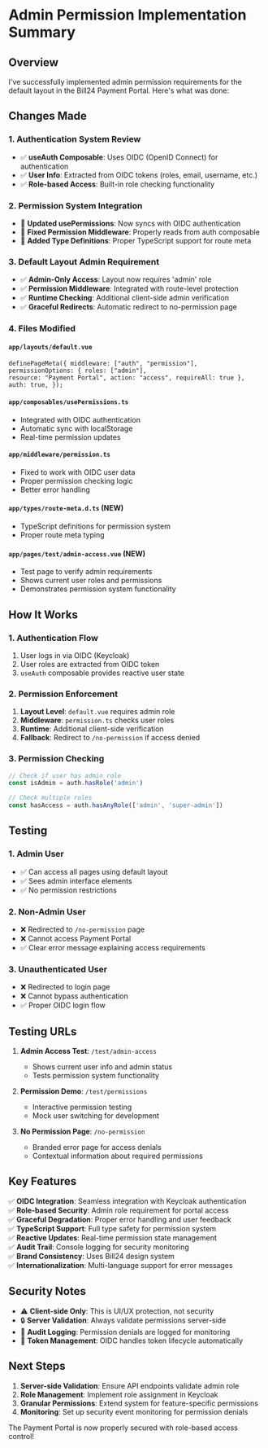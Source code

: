 # Admin Permission Implementation Summary

## Overview

I've successfully implemented admin permission requirements for the default layout in the Bill24 Payment Portal. Here's what was done:

## Changes Made

### 1. **Authentication System Review**

- ✅ **useAuth Composable**: Uses OIDC (OpenID Connect) for authentication
- ✅ **User Info**: Extracted from OIDC tokens (roles, email, username, etc.)
- ✅ **Role-based Access**: Built-in role checking functionality

### 2. **Permission System Integration**

- 🔧 **Updated usePermissions**: Now syncs with OIDC authentication
- 🔧 **Fixed Permission Middleware**: Properly reads from auth composable
- 🔧 **Added Type Definitions**: Proper TypeScript support for route meta

### 3. **Default Layout Admin Requirement**

- ✅ **Admin-Only Access**: Layout now requires 'admin' role
- ✅ **Permission Middleware**: Integrated with route-level protection
- ✅ **Runtime Checking**: Additional client-side admin verification
- ✅ **Graceful Redirects**: Automatic redirect to no-permission page

### 4. **Files Modified**

#### `app/layouts/default.vue`

```vue
definePageMeta({ middleware: ["auth", "permission"], permissionOptions: { roles: ["admin"],
resource: "Payment Portal", action: "access", requireAll: true }, auth: true, });
```

#### `app/composables/usePermissions.ts`

- Integrated with OIDC authentication
- Automatic sync with localStorage
- Real-time permission updates

#### `app/middleware/permission.ts`

- Fixed to work with OIDC user data
- Proper permission checking logic
- Better error handling

#### `app/types/route-meta.d.ts` (NEW)

- TypeScript definitions for permission system
- Proper route meta typing

#### `app/pages/test/admin-access.vue` (NEW)

- Test page to verify admin requirements
- Shows current user roles and permissions
- Demonstrates permission system functionality

## How It Works

### 1. **Authentication Flow**

1. User logs in via OIDC (Keycloak)
2. User roles are extracted from OIDC token
3. `useAuth` composable provides reactive user state

### 2. **Permission Enforcement**

1. **Layout Level**: `default.vue` requires admin role
2. **Middleware**: `permission.ts` checks user roles
3. **Runtime**: Additional client-side verification
4. **Fallback**: Redirect to `/no-permission` if access denied

### 3. **Permission Checking**

```typescript
// Check if user has admin role
const isAdmin = auth.hasRole('admin')

// Check multiple roles
const hasAccess = auth.hasAnyRole(['admin', 'super-admin'])
```

## Testing

### 1. **Admin User**

- ✅ Can access all pages using default layout
- ✅ Sees admin interface elements
- ✅ No permission restrictions

### 2. **Non-Admin User**

- ❌ Redirected to `/no-permission` page
- ❌ Cannot access Payment Portal
- ✅ Clear error message explaining access requirements

### 3. **Unauthenticated User**

- ❌ Redirected to login page
- ❌ Cannot bypass authentication
- ✅ Proper OIDC login flow

## Testing URLs

1. **Admin Access Test**: `/test/admin-access`
   - Shows current user info and admin status
   - Tests permission system functionality

2. **Permission Demo**: `/test/permissions`
   - Interactive permission testing
   - Mock user switching for development

3. **No Permission Page**: `/no-permission`
   - Branded error page for access denials
   - Contextual information about required permissions

## Key Features

✅ **OIDC Integration**: Seamless integration with Keycloak authentication  
✅ **Role-based Security**: Admin role requirement for portal access  
✅ **Graceful Degradation**: Proper error handling and user feedback  
✅ **TypeScript Support**: Full type safety for permission system  
✅ **Reactive Updates**: Real-time permission state management  
✅ **Audit Trail**: Console logging for security monitoring  
✅ **Brand Consistency**: Uses Bill24 design system  
✅ **Internationalization**: Multi-language support for error messages

## Security Notes

- ⚠️ **Client-side Only**: This is UI/UX protection, not security
- 🔒 **Server Validation**: Always validate permissions server-side
- 📝 **Audit Logging**: Permission denials are logged for monitoring
- 🔄 **Token Management**: OIDC handles token lifecycle automatically

## Next Steps

1. **Server-side Validation**: Ensure API endpoints validate admin role
2. **Role Management**: Implement role assignment in Keycloak
3. **Granular Permissions**: Extend system for feature-specific permissions
4. **Monitoring**: Set up security event monitoring for permission denials

The Payment Portal is now properly secured with role-based access control!
